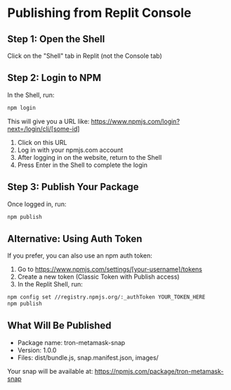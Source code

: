 # Publishing from Replit Console

## Step 1: Open the Shell
Click on the "Shell" tab in Replit (not the Console tab)

## Step 2: Login to NPM
In the Shell, run:
```bash
npm login
```

This will give you a URL like:
https://www.npmjs.com/login?next=/login/cli/[some-id]

1. Click on this URL
2. Log in with your npmjs.com account
3. After logging in on the website, return to the Shell
4. Press Enter in the Shell to complete the login

## Step 3: Publish Your Package
Once logged in, run:
```bash
npm publish
```

## Alternative: Using Auth Token

If you prefer, you can also use an npm auth token:

1. Go to https://www.npmjs.com/settings/[your-username]/tokens
2. Create a new token (Classic Token with Publish access)
3. In the Replit Shell, run:
```bash
npm config set //registry.npmjs.org/:_authToken YOUR_TOKEN_HERE
npm publish
```

## What Will Be Published
- Package name: tron-metamask-snap
- Version: 1.0.0
- Files: dist/bundle.js, snap.manifest.json, images/

Your snap will be available at: https://npmjs.com/package/tron-metamask-snap